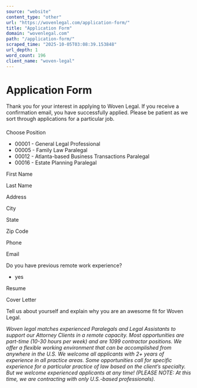 ```yaml
---
source: "website"
content_type: "other"
url: "https://wovenlegal.com/application-form/"
title: "Application Form"
domain: "wovenlegal.com"
path: "/application-form/"
scraped_time: "2025-10-05T03:08:39.153848"
url_depth: 1
word_count: 196
client_name: "woven-legal"
---
```


# Application Form

Thank you for your interest in applying to Woven Legal. If you receive a confirmation email, you have successfully applied. Please be patient as we sort through applications for a particular job.

#### 

Choose Position

- 00001 - General Legal Professional
- 00005 - Family Law Paralegal
- 00012 - Atlanta-based Business Transactions Paralegal
- 00016 - Estate Planning Paralegal

First Name

Last Name

Address

City

State

Zip Code

Phone

Email

Do you have previous remote work experience?

- yes

Resume

Cover Letter

Tell us about yourself and explain why you are an awesome fit for Woven Legal.

_Woven legal matches experienced Paralegals and Legal Assistants to support our Attorney Clients in a remote capacity. Most opportunities are part-time (10-30 hours per week) and are 1099 contractor positions. We offer a flexible working environment that can be accomplished from anywhere in the U.S. We welcome all applicants with 2+ years of experience in all practice areas. Some opportunities call for specific experience for a particular practice of law based on the client’s specialty. But we welcome experienced applicants at any time! (PLEASE NOTE: At this time, we are contracting with only U.S.-based professionals)._